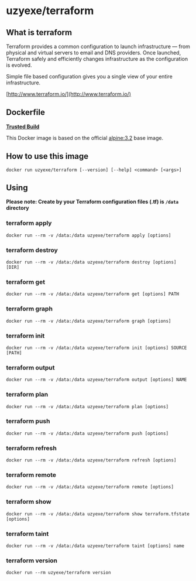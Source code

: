 # uzyexe/terraform

## What is terraform

Terraform provides a common configuration to launch infrastructure — from physical and virtual servers to email and DNS providers. Once launched, Terraform safely and efficiently changes infrastructure as the configuration is evolved.

Simple file based configuration gives you a single view of your entire infrastructure.

[http://www.terraform.io/](http://www.terraform.io/)

## Dockerfile

[**Trusted Build**](https://registry.hub.docker.com/u/uzyexe/terraform/)

This Docker image is based on the official [alpine:3.2](https://registry.hub.docker.com/_/alpine/) base image.

## How to use this image

```
docker run uzyexe/terraform [--version] [--help] <command> [<args>]

```

## Using

**Please note: Create by your Terraform configuration files (.tf) is `/data` directory**

### terraform apply

```
docker run --rm -v /data:/data uzyexe/terraform apply [options]
```

### terraform destroy

```
docker run --rm -v /data:/data uzyexe/terraform destroy [options] [DIR]
```

### terraform get

```
docker run --rm -v /data:/data uzyexe/terraform get [options] PATH
```

### terraform graph

```
docker run --rm -v /data:/data uzyexe/terraform graph [options]
```

### terraform init

```
docker run --rm -v /data:/data uzyexe/terraform init [options] SOURCE [PATH]
```

### terraform output

```
docker run --rm -v /data:/data uzyexe/terraform output [options] NAME
```

### terraform plan

```
docker run --rm -v /data:/data uzyexe/terraform plan [options]
```

### terraform push

```
docker run --rm -v /data:/data uzyexe/terraform push [options]
```

### terraform refresh

```
docker run --rm -v /data:/data uzyexe/terraform refresh [options]
```

### terraform remote

```
docker run --rm -v /data:/data uzyexe/terraform remote [options]
```

### terraform show

```
docker run --rm -v /data:/data uzyexe/terraform show terraform.tfstate [options]
```

### terraform taint

```
docker run --rm -v /data:/data uzyexe/terraform taint [options] name
```

### terraform version

```
docker run --rm uzyexe/terraform version
```
